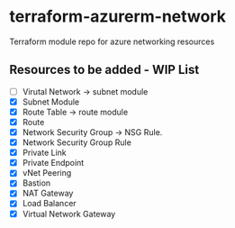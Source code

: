 # terraform-azurerm-network
Terraform module repo for azure networking resources


## Resources to be added - WIP List

- [ ] Virutal Network -> subnet module
- [x] Subnet Module
- [x] Route Table -> route module
- [x] Route
- [x] Network Security Group -> NSG Rule.
- [x] Network Security Group Rule
- [x] Private Link
- [x] Private Endpoint
- [x] vNet Peering
- [x] Bastion
- [x] NAT Gateway
- [x] Load Balancer
- [x] Virtual Network Gateway
